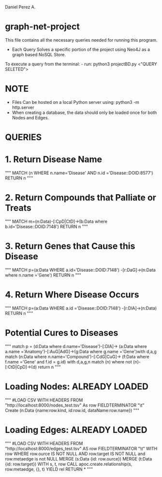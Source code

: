 Daniel Perez A.

# graph-net-project

This file contains all the necessary queries needed for running this program.

- Each Query Solves a specific portion of the project using Neo4J as a graph based NoSQL Store.

To execute a query from the terminal:
    - run: python3 projectBD.py <"QUERY SELETED">

# NOTE
- Files Can be hosted on a local Python server using:
    python3 -m http.server
- When creating a database, the data should only be loaded once for both Nodes and Edges.


# QUERIES

# 1. Return Disease Name
"""
    MATCH (n WHERE n.name='Disease' AND 
    n.id ='Disease::DOID:8577') 
    RETURN n
"""

# 2. Return Compounds that Palliate or Treats
"""
    MATCH m=(n:Data)-[:CpD|CtD]->(b:Data where 
    b.id='Disease::DOID:7148') RETURN n
"""

# 3. Return Genes that Cause this Disease
"""
    MATCH p=(a:Data WHERE a.id='Disease::DOID:7148')
    -[r:DaG]->(n:Data where n.name ='Gene') RETURN n
"""

# 4. Return Where Disease Occurs
"""
    MATCH p=(a:Data WHERE a.id ='Disease::DOID:7148')
    -[r:DlA]->(n:Data) RETURN n
"""


# Potential Cures to Diseases
"""
    match p = (d:Data where d.name='Disease')-[:DlA]->
    (a:Data where a.name ='Anatomy')-[:AuG|AdG]->(g:Data where g.name ='Gene')with d,a,g
    match (n:Data where n.name='Compound')-[:CdG|CuG]->
    (f:Data where f.name ='Gene' and f.id = g.id)
    with d,a,g,n match (n) where not (n)-[:CtD|CpD]->(d) return n
"""


# Loading Nodes: ALREADY LOADED
"""
    #LOAD CSV WITH HEADERS FROM "http://localhost:8000/nodes_test.tsv" 
    As row FIELDTERMINATOR "\t"
    Create (n:Data {name:row.kind, id:row.id, dataName:row.name})
"""

# Loading Edges: ALREADY LOADED
"""
    #LOAD CSV WITH HEADERS FROM "http://localhost:8000/edges_test.tsv" AS row FIELDTERMINATOR "\t"
    WITH row
    WHERE row.ource IS NOT NULL AND row.target IS NOT NULL and row.metaedge is not NULL
    MERGE (s:Data {id: row.ource})
    MERGE (t:Data {id: row.target})
    WITH s, t, row
    CALL apoc.create.relationship(s, row.metaedge, {}, t) YIELD rel
    RETURN *
"""
